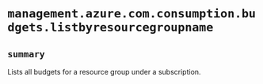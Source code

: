 # `management.azure.com.consumption.budgets.listbyresourcegroupname`

## `summary`
Lists all budgets for a resource group under a subscription.


